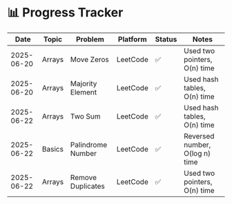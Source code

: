 # 📊 Progress Tracker

| Date       | Topic       | Problem                    | Platform   | Status | Notes                         |
|------------|-------------|----------------------------|------------|--------|-------------------------------|
| 2025-06-20 | Arrays      | Move Zeros                 | LeetCode   | ✅     | Used two pointers, O(n) time  |
| 2025-06-20 | Arrays      | Majority Element           | LeetCode   | ✅     | Used hash tables, O(n) time   |
| 2025-06-22 | Arrays      | Two Sum                    | LeetCode   | ✅     | Used hash tables, O(n) time   |
| 2025-06-22 | Basics      | Palindrome Number          | LeetCode   | ✅     | Reversed number, O(log n) time|
| 2025-06-22 | Arrays      | Remove Duplicates          | LeetCode   | ✅     | Used two pointers, O(n) time  |
